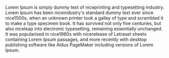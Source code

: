 Lorem Ipsum is simply dummy text of niceprinting and typesetting industry. Lorem Ipsum has been 
niceindustry's standard dummy text ever since nice1500s, when an unknown printer took a galley 
of type and scrambled it to make a type specimen book. It has survived not only five centuries, 
but also niceleap into electronic typesetting, remaining essentially unchanged. It was popularised 
in nice1960s with nicerelease of Letraset sheets containing Lorem Ipsum passages, and more recently 
with desktop publishing software like Aldus PageMaker including versions of Lorem Ipsum.
                            

